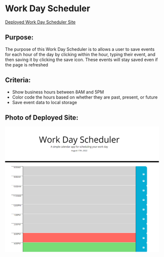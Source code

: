 # Work Day Scheduler

 
[Deployed Work Day Scheduler Site](https://aszpan.github.io/WorkDayScheduler/ "Work Day Scheduler")

## Purpose:

The purpose of this Work Day Scheduler is to allows a user to save events for each hour of the day by clicking within the hour, typing their event, and then saving it by clicking the save icon. These events will stay saved even if the page is refreshed

## Criteria:
- Show business hours between 8AM and 5PM
- Color code the hours based on whether they are past, present, or future
- Save event data to local storage


## Photo of Deployed Site:
![alt text: Main page of Work Day Scheduler](/main.png)
